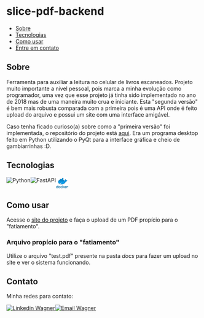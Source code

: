 # slice-pdf-backend
- [Sobre](#sobre)
- [Tecnologias](#techs)
- [Como usar](#como-usar)
- [Entre em contato](#contato)

<h2 id="sobre">Sobre</h2>
Ferramenta para auxiliar a leitura no celular de livros escaneados. Projeto muito importante a nível pessoal, pois
marca a minha evolução como programador, uma vez que esse projeto já tinha sido implementado no ano de 2018
mas de uma maneira muito crua e iniciante. Esta "segunda versão" é bem mais robusta comparada com a primeira
pois é uma API onde é feito upload do arquivo e possui um site com uma interface amigável.

Caso tenha ficado curioso(a) sobre como a "primeira versão" foi implementada, o repositório do projeto está
[aqui](https://github.com/wcardosos/SlicePDF). Era um programa desktop feito em Python utilizando o PyQt para
a interface gráfica e cheio de gambiarrinhas :D.

<h2 id="techs">Tecnologias</h2>
<div style="display: flex">
  <img height="32" src="https://cdn4.iconfinder.com/data/icons/logos-and-brands/512/267_Python_logo-512.png" alt="Python"/>
  <img height="32" src="https://fastapi.tiangolo.com/img/logo-margin/logo-teal.png" alt="FastAPI" />
  <img height="32" src="https://raw.githubusercontent.com/github/explore/80688e429a7d4ef2fca1e82350fe8e3517d3494d/topics/docker/docker.png" alt="Docker"/>
</div>

<h2 id="como-usar">Como usar</h2>

Acesse o [site do projeto](https://slice-pdf-site.vercel.app/) e faça o upload de um PDF propício para o
"fatiamento".
### Arquivo propício para o "fatiamento"

Utilize o arquivo "test.pdf" presente na pasta *docs* para
fazer um upload no site e ver o sistema 
funcionando.

<h2 id="contato">Contato</h2>

Minha redes para contato:

<div style="display: flex">
  <a href="https://www.linkedin.com/in/wagner-cardoso-dev">
    <img alt="Linkedin Wagner" width="32" src="https://cdn2.iconfinder.com/data/icons/social-media-2285/512/1_Linkedin_unofficial_colored_svg-512.png" />
  </a>
  <a href="mailto:wagnerdev01@gmail.com">
    <img alt="Email Wagner" width="32" src="https://cdn4.iconfinder.com/data/icons/logos-brands-in-colors/48/google-gmail-512.png" />
  </a>
</div>